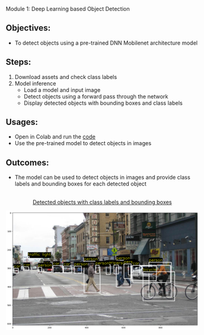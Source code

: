 Module 1: Deep Learning based Object Detection

## Objectives:
- To detect objects using a pre-trained DNN Mobilenet architecture model

## Steps:
1. Download assets and check class labels
2. Model inference
    - Load a model and input image
    - Detect objects using a forward pass through the network
    - Display detected objects with bounding boxes and class labels

## Usages:
- Open in Colab and run the [code](https://colab.research.google.com/github/OCR-tech/OCR-tech/blob/main/M1_Deep_Learning_based_Object_Detection/Module_1_Deep_Learning_based_Object_Detection.ipynb)
- Use the pre-trained model to detect objects in images

## Outcomes:
- The model can be used to detect objects in images and provide class labels and bounding boxes for each detected object
<br><br>

<p align="center" style="text-decoration: underline;">Detected objects with class labels and bounding boxes</p>

![Alt text](https://github.com/OCR-tech/OCR-tech/blob/main/docs/img/module_cv1a.png)
<br>